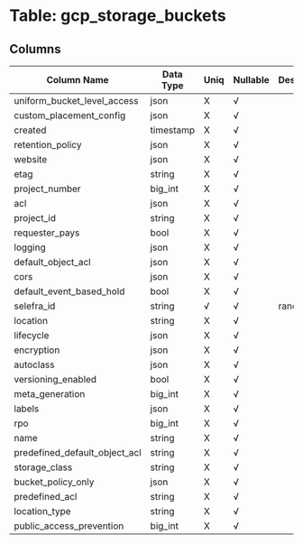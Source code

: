 # Table: gcp_storage_buckets

## Columns 

|  Column Name   |  Data Type  | Uniq | Nullable | Description | 
|  ----  | ----  | ----  | ----  | ---- | 
| uniform_bucket_level_access | json | X | √ |  | 
| custom_placement_config | json | X | √ |  | 
| created | timestamp | X | √ |  | 
| retention_policy | json | X | √ |  | 
| website | json | X | √ |  | 
| etag | string | X | √ |  | 
| project_number | big_int | X | √ |  | 
| acl | json | X | √ |  | 
| project_id | string | X | √ |  | 
| requester_pays | bool | X | √ |  | 
| logging | json | X | √ |  | 
| default_object_acl | json | X | √ |  | 
| cors | json | X | √ |  | 
| default_event_based_hold | bool | X | √ |  | 
| selefra_id | string | √ | √ | random id | 
| location | string | X | √ |  | 
| lifecycle | json | X | √ |  | 
| encryption | json | X | √ |  | 
| autoclass | json | X | √ |  | 
| versioning_enabled | bool | X | √ |  | 
| meta_generation | big_int | X | √ |  | 
| labels | json | X | √ |  | 
| rpo | big_int | X | √ |  | 
| name | string | X | √ |  | 
| predefined_default_object_acl | string | X | √ |  | 
| storage_class | string | X | √ |  | 
| bucket_policy_only | json | X | √ |  | 
| predefined_acl | string | X | √ |  | 
| location_type | string | X | √ |  | 
| public_access_prevention | big_int | X | √ |  | 


